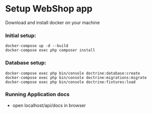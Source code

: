 Setup WebShop app
================
Download and install docker on your machine

### Initial setup:
    docker-compose up -d --build
    docker-compose exec php composer install


### Database setup:
    docker-compose exec php bin/console doctrine:database:create
    docker-compose exec php bin/console doctrine:migrations:migrate
    docker-compose exec php bin/console doctrine:fixtures:load

### Running Application docs
- open localhost/api/docs in browser